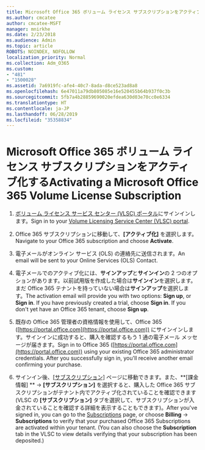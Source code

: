 ```yaml
---
title: Microsoft Office 365 ボリューム ライセンス サブスクリプションをアクティブ化する
ms.author: cmcatee
author: cmcatee-MSFT
manager: mnirkhe
ms.date: 2/23/2018
ms.audience: Admin
ms.topic: article
ROBOTS: NOINDEX, NOFOLLOW
localization_priority: Normal
ms.collection: Adm_O365
ms.custom:
- "481"
- "1500028"
ms.assetid: 7a6919fc-afe4-40c7-8ada-d8ce523ad8a8
ms.openlocfilehash: 6e47011a79db805085e16e520455b64b937f0c3b
ms.sourcegitcommit: 5fb7a4b28859690020efdea630d03e70cc0e6334
ms.translationtype: HT
ms.contentlocale: ja-JP
ms.lasthandoff: 06/28/2019
ms.locfileid: "35358834"
---
```

# <a name="activating-a-microsoft-office-365-volume-license-subscription"></a><span data-ttu-id="ec908-102">Microsoft Office 365 ボリューム ライセンス サブスクリプションをアクティブ化する</span><span class="sxs-lookup"><span data-stu-id="ec908-102">Activating a Microsoft Office 365 Volume License Subscription</span></span>

1. <span data-ttu-id="ec908-103">[ボリューム ライセンス サービス センター (VLSC) ポータル](http://go.microsoft.com/fwlink/p/?LinkId=329762)にサインインします。</span><span class="sxs-lookup"><span data-stu-id="ec908-103">Sign in to your [Volume Licensing Service Center (VLSC) portal](http://go.microsoft.com/fwlink/p/?LinkId=329762).</span></span>

2. <span data-ttu-id="ec908-104">Office 365 サブスクリプションに移動して、**[アクティブ化]** を選択します。</span><span class="sxs-lookup"><span data-stu-id="ec908-104">Navigate to your Office 365 subscription and choose **Activate**.</span></span>

3. <span data-ttu-id="ec908-105">電子メールがオンライン サービス (OLS) の連絡先に送信されます。</span><span class="sxs-lookup"><span data-stu-id="ec908-105">An email will be sent to your Online Services (OLS) Contact.</span></span>

4. <span data-ttu-id="ec908-p101">電子メールでのアクティブ化には、**サインアップ**と**サインイン**の 2 つのオプションがあります。以前試用版を作成した場合は**サインイン**を選択します。まだ Office 365 テナントを持っていない場合は**サインアップ**を選択します。</span><span class="sxs-lookup"><span data-stu-id="ec908-p101">The activation email will provide you with two options: **Sign up**, or **Sign in**. If you have previously created a trial, choose **Sign in**. If you don't yet have an Office 365 tenant, choose **Sign up**.</span></span>

5. <span data-ttu-id="ec908-p102">既存の Office 365 管理者の資格情報を使用して、Office 365 ([https://portal.office.com](https://portal.office.com)) にサインインします。サインインに成功すると、購入を確認するもう 1 通の電子メール メッセージが届きます。</span><span class="sxs-lookup"><span data-stu-id="ec908-p102">Sign in to Office 365 ([https://portal.office.com](https://portal.office.com)) using your existing Office 365 administrator credentials. After you successfully sign in, you'll receive another email confirming your purchase.</span></span>

6. <span data-ttu-id="ec908-p103">サインイン後、[[サブスクリプション]](https://go.microsoft.com/fwlink/p/?linkid=842054) ページに移動できます。また、\*\*[課金情報] \*\* -\> **[サブスクリプション]** を選択すると、購入した Office 365 サブスクリプションがテナント内でアクティブ化されていることを確認できます (VLSC の **[サブスクリプション]** タブを選択して、サブスクリプションが入金されていることを確認する詳細を表示することもできます)。</span><span class="sxs-lookup"><span data-stu-id="ec908-p103">After you've signed in, you can go to the [Subscriptions](https://go.microsoft.com/fwlink/p/?linkid=842054) page, or choose **Billing** -\> **Subscriptions** to verify that your purchased Office 365 Subscriptions are activated within your tenant. (You can also choose the **Subscription** tab in the VLSC to view details verifying that your subscription has been deposited.)</span></span> 
